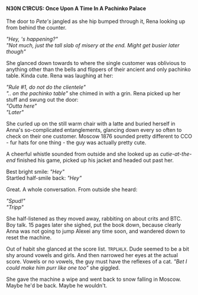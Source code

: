 #### N30N C1RCUS: Once Upon A Time In A Pachinko Palace

The door to _Pete's_ jangled as she hip bumped through it, Rena looking up from behind the counter.

_"Hey, 's happening?"_  
_"Not much, just the tall slab of misery at the end. Might get busier later though"_

She glanced down towards to where the single customer was oblivious to anything other than the bells and flippers of their ancient and only pachinko table. Kinda cute. Rena was laughing at her:

_"Rule #1, do not do the clientele"_  
_".. on the pachinko table"_ she chimed in with a grin. Rena picked up her stuff and swung out the door:  
_"Outta here"_  
_"Later"_

She curled up on the still warm chair with a latte and buried herself in Anna's so-complicated entanglements, glancing down every so often to check on their one customer. Moscow 1876 sounded pretty different to CCO - fur hats for one thing - the guy was actually pretty cute.

A cheerful whistle sounded from outside and she looked up as _cutie-at-the-end_ finished his game, picked up his jacket and headed out past her.

Best bright smile: _"Hey"_  
Startled half-smile back: _"Hey"_

Great. A whole conversation. From outside she heard:

_"Spud!"_  
_"Tripp"_

She half-listened as they moved away, rabbiting on about crits and BTC. Boy talk. 15 pages later she sighed, put the book down, because clearly Anna was not going to jump Alexei any time soon, and wandered down to reset the machine.

Out of habit she glanced at the score list. `TRPLHLX`. Dude seemed to be a bit shy around vowels and girls. And then narrowed her eyes at the actual score. Vowels or no vowels, the guy must have the reflexes of a cat. _"Bet I could make him purr like one too"_ she giggled.

She gave the machine a wipe and went back to snow falling in Moscow. Maybe he'd be back. Maybe he wouldn't.
